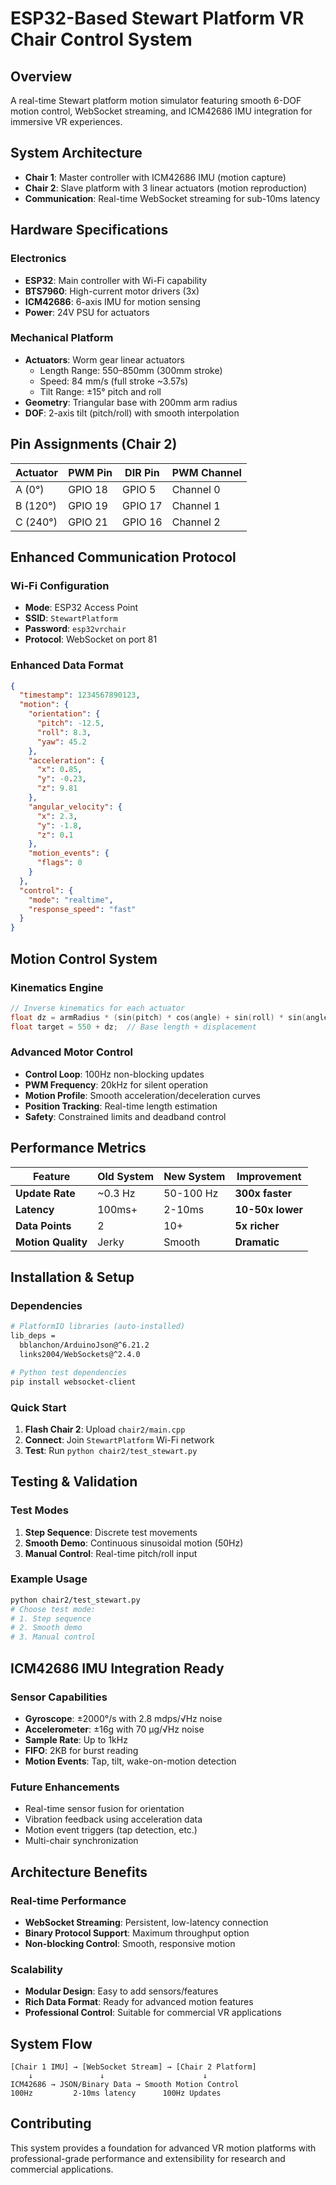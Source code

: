 # ESP32-Based Stewart Platform VR Chair Control System

## Overview
A real-time Stewart platform motion simulator featuring smooth 6-DOF motion control, WebSocket streaming, and ICM42686 IMU integration for immersive VR experiences.

## System Architecture
- **Chair 1**: Master controller with ICM42686 IMU (motion capture)
- **Chair 2**: Slave platform with 3 linear actuators (motion reproduction)
- **Communication**: Real-time WebSocket streaming for sub-10ms latency

## Hardware Specifications

### Electronics
- **ESP32**: Main controller with Wi-Fi capability
- **BTS7960**: High-current motor drivers (3x)
- **ICM42686**: 6-axis IMU for motion sensing
- **Power**: 24V PSU for actuators

### Mechanical Platform
- **Actuators**: Worm gear linear actuators
  - Length Range: 550–850mm (300mm stroke)
  - Speed: 84 mm/s (full stroke ~3.57s)
  - Tilt Range: ±15° pitch and roll
- **Geometry**: Triangular base with 200mm arm radius
- **DOF**: 2-axis tilt (pitch/roll) with smooth interpolation

## Pin Assignments (Chair 2)
| Actuator | PWM Pin | DIR Pin | PWM Channel |
|----------|---------|---------|-------------|
| A (0°)   | GPIO 18 | GPIO 5  | Channel 0   |
| B (120°) | GPIO 19 | GPIO 17 | Channel 1   |
| C (240°) | GPIO 21 | GPIO 16 | Channel 2   |

## Enhanced Communication Protocol

### Wi-Fi Configuration
- **Mode**: ESP32 Access Point
- **SSID**: `StewartPlatform`
- **Password**: `esp32vrchair`
- **Protocol**: WebSocket on port 81

### Enhanced Data Format
```json
{
  "timestamp": 1234567890123,
  "motion": {
    "orientation": {
      "pitch": -12.5,
      "roll": 8.3,
      "yaw": 45.2
    },
    "acceleration": {
      "x": 0.85,
      "y": -0.23,
      "z": 9.81
    },
    "angular_velocity": {
      "x": 2.3,
      "y": -1.8,
      "z": 0.1
    },
    "motion_events": {
      "flags": 0
    }
  },
  "control": {
    "mode": "realtime",
    "response_speed": "fast"
  }
}
```

## Motion Control System

### Kinematics Engine
```cpp
// Inverse kinematics for each actuator
float dz = armRadius * (sin(pitch) * cos(angle) + sin(roll) * sin(angle));
float target = 550 + dz;  // Base length + displacement
```

### Advanced Motor Control
- **Control Loop**: 100Hz non-blocking updates
- **PWM Frequency**: 20kHz for silent operation
- **Motion Profile**: Smooth acceleration/deceleration curves
- **Position Tracking**: Real-time length estimation
- **Safety**: Constrained limits and deadband control

## Performance Metrics

| Feature | Old System | New System | Improvement |
|---------|------------|------------|-------------|
| **Update Rate** | ~0.3 Hz | 50-100 Hz | **300x faster** |
| **Latency** | 100ms+ | 2-10ms | **10-50x lower** |
| **Data Points** | 2 | 10+ | **5x richer** |
| **Motion Quality** | Jerky | Smooth | **Dramatic** |

## Installation & Setup

### Dependencies
```bash
# PlatformIO libraries (auto-installed)
lib_deps = 
  bblanchon/ArduinoJson@^6.21.2
  links2004/WebSockets@^2.4.0

# Python test dependencies
pip install websocket-client
```

### Quick Start
1. **Flash Chair 2**: Upload `chair2/main.cpp`
2. **Connect**: Join `StewartPlatform` Wi-Fi network
3. **Test**: Run `python chair2/test_stewart.py`

## Testing & Validation

### Test Modes
1. **Step Sequence**: Discrete test movements
2. **Smooth Demo**: Continuous sinusoidal motion (50Hz)
3. **Manual Control**: Real-time pitch/roll input

### Example Usage
```bash
python chair2/test_stewart.py
# Choose test mode:
# 1. Step sequence
# 2. Smooth demo  
# 3. Manual control
```

## ICM42686 IMU Integration Ready

### Sensor Capabilities
- **Gyroscope**: ±2000°/s with 2.8 mdps/√Hz noise
- **Accelerometer**: ±16g with 70 μg/√Hz noise
- **Sample Rate**: Up to 1kHz
- **FIFO**: 2KB for burst reading
- **Motion Events**: Tap, tilt, wake-on-motion detection

### Future Enhancements
- Real-time sensor fusion for orientation
- Vibration feedback using acceleration data
- Motion event triggers (tap detection, etc.)
- Multi-chair synchronization

## Architecture Benefits

### Real-time Performance
- **WebSocket Streaming**: Persistent, low-latency connection
- **Binary Protocol Support**: Maximum throughput option
- **Non-blocking Control**: Smooth, responsive motion

### Scalability
- **Modular Design**: Easy to add sensors/features
- **Rich Data Format**: Ready for advanced motion features
- **Professional Control**: Suitable for commercial VR applications

## System Flow
```
[Chair 1 IMU] → [WebSocket Stream] → [Chair 2 Platform]
    ↓               ↓                      ↓
ICM42686 → JSON/Binary Data → Smooth Motion Control
100Hz         2-10ms latency      100Hz Updates
```

## Contributing
This system provides a foundation for advanced VR motion platforms with professional-grade performance and extensibility for research and commercial applications.



